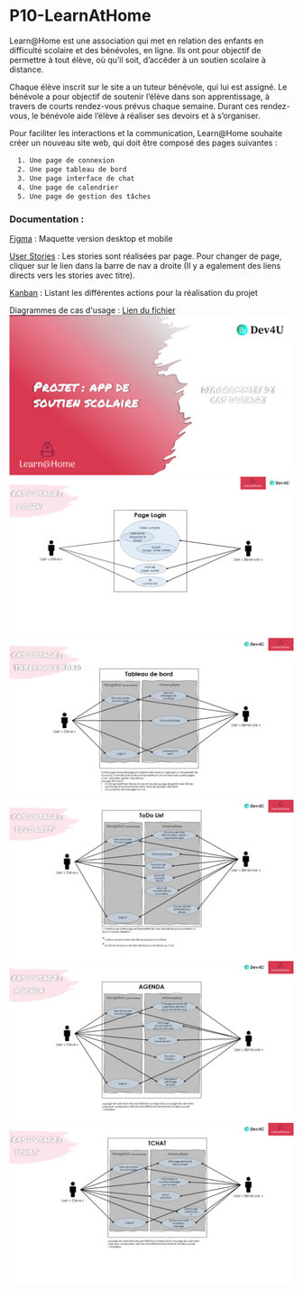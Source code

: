 # P10-LearnAtHome


Learn@Home est une association qui met en relation des enfants en difficulté scolaire et des bénévoles, en ligne. 
Ils ont pour objectif de permettre à tout élève, où qu’il soit, d’accéder à un soutien scolaire à distance.

Chaque élève inscrit sur le site a un tuteur bénévole, qui lui est assigné. 
Le bénévole a pour objectif de soutenir l’élève dans son apprentissage, à travers de courts rendez-vous prévus chaque semaine. Durant ces rendez-vous, le bénévole aide l’élève à réaliser ses devoirs et à s’organiser.

Pour faciliter les interactions et la communication, Learn@Home souhaite créer un nouveau site web, qui doit être composé des pages suivantes :

      1. Une page de connexion
      2. Une page tableau de bord
      3. Une page interface de chat
      4. Une page de calendrier
      5. Une page de gestion des tâches
      

### Documentation :

[Figma](https://www.figma.com/file/hCDdWLLsiLXrUf0zmZJeGc/Learn%40Home?type=design&node-id=33%3A4778&mode=design&t=5pbxSWZoyLZQgZFP-1) : Maquette version desktop et mobile

[User Stories](https://github.com/Hazghard/P10-LearnAtHome/wiki) : Les stories sont réalisées par page. Pour changer de page, cliquer sur le lien dans la barre de nav a droite (Il y a egalement des liens directs vers les stories avec titre).

[Kanban](https://github.com/users/Hazghard/projects/2) : Listant les différentes actions pour la réalisation du projet

Diagrammes de cas d'usage : [Lien du fichier](https://github.com/Hazghard/P10-LearnAtHome/blob/9346f99111cd4b2ef3939b026ab0035d224d0a38/Diagrammes%20cas%20d'usages/Diagrammes%20de%20cas%20d'usages.pdf)
![Page1](https://github.com/Hazghard/P10-LearnAtHome/blob/1f2d62154efc0e8d6f2545716df3a79b291b3759/Diagrammes%20cas%20d'usages/Diapositive1.PNG)
![Page2](https://github.com/Hazghard/P10-LearnAtHome/blob/1f2d62154efc0e8d6f2545716df3a79b291b3759/Diagrammes%20cas%20d'usages/Diapositive2.PNG)
![Page3](https://github.com/Hazghard/P10-LearnAtHome/blob/1f2d62154efc0e8d6f2545716df3a79b291b3759/Diagrammes%20cas%20d'usages/Diapositive3.PNG)
![Page4](https://github.com/Hazghard/P10-LearnAtHome/blob/1f2d62154efc0e8d6f2545716df3a79b291b3759/Diagrammes%20cas%20d'usages/Diapositive4.PNG)
![Page5](https://github.com/Hazghard/P10-LearnAtHome/blob/1f2d62154efc0e8d6f2545716df3a79b291b3759/Diagrammes%20cas%20d'usages/Diapositive5.PNG)
![Page6](https://github.com/Hazghard/P10-LearnAtHome/blob/1f2d62154efc0e8d6f2545716df3a79b291b3759/Diagrammes%20cas%20d'usages/Diapositive6.PNG)
